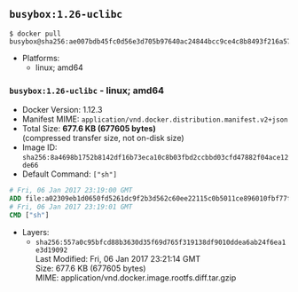 ## `busybox:1.26-uclibc`

```console
$ docker pull busybox@sha256:ae007bdb45fc0d56e3d705b97640ac24844bcc9ce4c8b8493f216a57ab6af0d5
```

-	Platforms:
	-	linux; amd64

### `busybox:1.26-uclibc` - linux; amd64

-	Docker Version: 1.12.3
-	Manifest MIME: `application/vnd.docker.distribution.manifest.v2+json`
-	Total Size: **677.6 KB (677605 bytes)**  
	(compressed transfer size, not on-disk size)
-	Image ID: `sha256:8a4698b1752b8142df16b73eca10c8b03fbd2ccbbd03cfd47882f04ace12de66`
-	Default Command: `["sh"]`

```dockerfile
# Fri, 06 Jan 2017 23:19:00 GMT
ADD file:a02309eb1d0650fd5261dc9f2b3d562c60ee22115c0b5011ce896010fbf77fba in / 
# Fri, 06 Jan 2017 23:19:01 GMT
CMD ["sh"]
```

-	Layers:
	-	`sha256:557a0c95bfcd88b3630d35f69d765f319138df9010ddea6ab24f6ea1e3d19092`  
		Last Modified: Fri, 06 Jan 2017 23:21:14 GMT  
		Size: 677.6 KB (677605 bytes)  
		MIME: application/vnd.docker.image.rootfs.diff.tar.gzip

